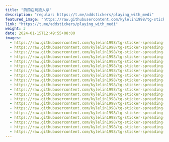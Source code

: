 ```yaml
---
title: "药药在玩狼人杀"
description: "regular: https://t.me/addstickers/playing_with_medi"
featured_image: "https://raw.githubusercontent.com/kylelin1998/tg-sticker-spreading-worldwide-images/main/img/8a8959a7-fb25-461c-8cb8-435fa94e6c4f.jpg"
link: "https://t.me/addstickers/playing_with_medi"
weight: 3
date: 2024-01-15T12:49:55+08:00
images:
  - https://raw.githubusercontent.com/kylelin1998/tg-sticker-spreading-worldwide-images/main/img/8a8959a7-fb25-461c-8cb8-435fa94e6c4f.jpg
  - https://raw.githubusercontent.com/kylelin1998/tg-sticker-spreading-worldwide-images/main/img/0b9c37e9-223a-4617-a658-8b20a38e1f2a.jpg
  - https://raw.githubusercontent.com/kylelin1998/tg-sticker-spreading-worldwide-images/main/img/0f1cc944-5031-469d-ad91-7f14e5e995fd.jpg
  - https://raw.githubusercontent.com/kylelin1998/tg-sticker-spreading-worldwide-images/main/img/aaad9cf4-d3f8-4620-85a4-5a61f65a0114.jpg
  - https://raw.githubusercontent.com/kylelin1998/tg-sticker-spreading-worldwide-images/main/img/e6bf3d88-d7e6-4747-ba09-78cfa8714d77.jpg
  - https://raw.githubusercontent.com/kylelin1998/tg-sticker-spreading-worldwide-images/main/img/7bb07790-caf6-4b31-b09f-cd0f94c803f0.jpg
  - https://raw.githubusercontent.com/kylelin1998/tg-sticker-spreading-worldwide-images/main/img/26a6b1f2-2c2a-41ad-a3c0-6ffcd7b79718.jpg
  - https://raw.githubusercontent.com/kylelin1998/tg-sticker-spreading-worldwide-images/main/img/43ec0ac5-7ba4-4e08-a260-223ecc3acaba.jpg
  - https://raw.githubusercontent.com/kylelin1998/tg-sticker-spreading-worldwide-images/main/img/d82b70c3-e2fb-4e61-b8d7-5c0d6356b2d4.jpg
  - https://raw.githubusercontent.com/kylelin1998/tg-sticker-spreading-worldwide-images/main/img/db444e06-024c-49ec-8ca9-100a14595f96.jpg
  - https://raw.githubusercontent.com/kylelin1998/tg-sticker-spreading-worldwide-images/main/img/13446b52-7fc8-41ef-89da-a5e05588e8a8.jpg
  - https://raw.githubusercontent.com/kylelin1998/tg-sticker-spreading-worldwide-images/main/img/6222d024-fa63-4037-8101-40e94959a911.jpg
  - https://raw.githubusercontent.com/kylelin1998/tg-sticker-spreading-worldwide-images/main/img/712008fd-04e5-42a8-b1a5-2ade7a35aebb.jpg
  - https://raw.githubusercontent.com/kylelin1998/tg-sticker-spreading-worldwide-images/main/img/c0aebdbb-5dd4-49dd-8620-869c9b4c6df8.jpg
  - https://raw.githubusercontent.com/kylelin1998/tg-sticker-spreading-worldwide-images/main/img/ba250ae4-98dc-48bf-b303-725eef740802.jpg
  - https://raw.githubusercontent.com/kylelin1998/tg-sticker-spreading-worldwide-images/main/img/65d6cc4b-a569-4d42-85c9-c1602676081a.jpg
  - https://raw.githubusercontent.com/kylelin1998/tg-sticker-spreading-worldwide-images/main/img/e8f57d1b-5d55-429a-94d2-abd0461801a6.jpg
  - https://raw.githubusercontent.com/kylelin1998/tg-sticker-spreading-worldwide-images/main/img/45dbd12b-b0c8-4b0b-b23f-cc7b507a76a4.jpg
  - https://raw.githubusercontent.com/kylelin1998/tg-sticker-spreading-worldwide-images/main/img/e1d72639-2bbb-489f-b19e-a4770743df23.jpg
  - https://raw.githubusercontent.com/kylelin1998/tg-sticker-spreading-worldwide-images/main/img/2c46733a-17c6-4287-92e1-26189f4fbf0c.jpg
---
```

